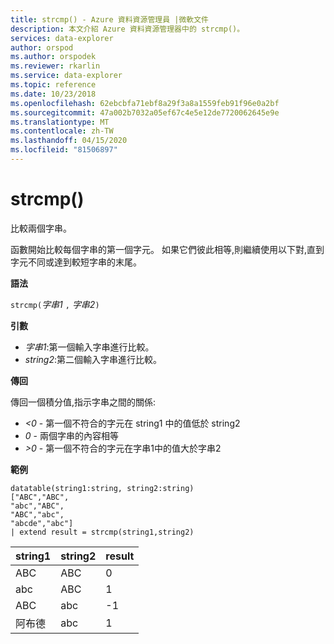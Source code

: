 ```yaml
---
title: strcmp() - Azure 資料資源管理員 |微軟文件
description: 本文介紹 Azure 資料資源管理器中的 strcmp()。
services: data-explorer
author: orspod
ms.author: orspodek
ms.reviewer: rkarlin
ms.service: data-explorer
ms.topic: reference
ms.date: 10/23/2018
ms.openlocfilehash: 62ebcbfa71ebf8a29f3a8a1559feb91f96e0a2bf
ms.sourcegitcommit: 47a002b7032a05ef67c4e5e12de7720062645e9e
ms.translationtype: MT
ms.contentlocale: zh-TW
ms.lasthandoff: 04/15/2020
ms.locfileid: "81506897"
---
```

# <a name="strcmp"></a>strcmp()

比較兩個字串。

函數開始比較每個字串的第一個字元。 如果它們彼此相等,則繼續使用以下對,直到字元不同或達到較短字串的末尾。

**語法**

`strcmp(`*字串1* `,` *字串2*`)` 

**引數**

* *字串1*:第一個輸入字串進行比較。 
* *string2*:第二個輸入字串進行比較。

**傳回**

傳回一個積分值,指示字串之間的關係:
* *<0* - 第一個不符合的字元在 string1 中的值低於 string2
* *0* - 兩個字串的內容相等
* *>0* - 第一個不符合的字元在字串1中的值大於字串2

**範例**

```
datatable(string1:string, string2:string)
["ABC","ABC",
"abc","ABC",
"ABC","abc",
"abcde","abc"]
| extend result = strcmp(string1,string2)
```

|string1|string2|result|
|---|---|---|
|ABC|ABC|0|
|abc|ABC|1|
|ABC|abc|-1|
|阿布德|abc|1|